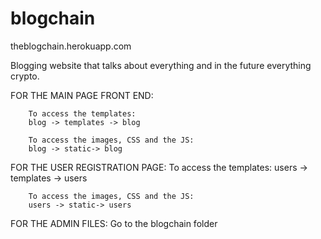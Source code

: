 # blogchain
theblogchain.herokuapp.com

Blogging website that talks about everything and in the future everything crypto.

FOR THE MAIN PAGE FRONT END:

        To access the templates:
        blog -> templates -> blog 

        To access the images, CSS and the JS:
        blog -> static-> blog 
        
FOR THE USER REGISTRATION PAGE:
        To access the templates:
        users -> templates -> users 

        To access the images, CSS and the JS:
        users -> static-> users
        
FOR THE ADMIN FILES:
        Go to the blogchain folder

        
